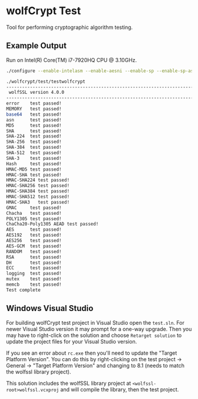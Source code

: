# wolfCrypt Test



Tool for performing cryptographic algorithm testing.

## Example Output

Run on Intel(R) Core(TM) i7-7920HQ CPU @ 3.10GHz.

```sh
./configure --enable-intelasm --enable-aesni --enable-sp --enable-sp-asm && make

./wolfcrypt/test/testwolfcrypt
------------------------------------------------------------------------------
 wolfSSL version 4.0.0
------------------------------------------------------------------------------
error    test passed!
MEMORY   test passed!
base64   test passed!
asn      test passed!
MD5      test passed!
SHA      test passed!
SHA-224  test passed!
SHA-256  test passed!
SHA-384  test passed!
SHA-512  test passed!
SHA-3    test passed!
Hash     test passed!
HMAC-MD5 test passed!
HMAC-SHA test passed!
HMAC-SHA224 test passed!
HMAC-SHA256 test passed!
HMAC-SHA384 test passed!
HMAC-SHA512 test passed!
HMAC-SHA3   test passed!
GMAC     test passed!
Chacha   test passed!
POLY1305 test passed!
ChaCha20-Poly1305 AEAD test passed!
AES      test passed!
AES192   test passed!
AES256   test passed!
AES-GCM  test passed!
RANDOM   test passed!
RSA      test passed!
DH       test passed!
ECC      test passed!
logging  test passed!
mutex    test passed!
memcb    test passed!
Test complete
```


## Windows Visual Studio

For building wolfCrypt test project in Visual Studio open the `test.sln`. For newer Visual Studio version it may prompt for a one-way upgrade. Then you may have to right-click on the solution and choose `Retarget solution` to update the project files for your Visual Studio version.

If you see an error about `rc.exe` then you'll need to update the "Target Platform Version". You can do this by right-clicking on the test project -> General -> "Target Platform Version" and changing to 8.1 (needs to match the wolfssl library project).

This solution includes the wolfSSL library project at `<wolfssl-root>wolfssl.vcxproj` and will compile the library, then the test project.
